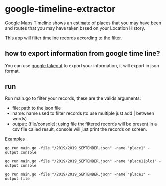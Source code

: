 # google-timeline-extractor
Google Maps Timeline shows an estimate of places that you may have been and routes that you may have taken based on your Location History.

This app will filter timeline records according to the filter.

## how to export information from google time line?
You can use [google takeout](https://takeout.google.com/) to export your information, it will export in json format.

## run
Run main.go to filter your records, these are the valids arguments:
- file: path to the json file
- name: name used to filter records (to use multiple just add | between words)
- output: (file/console): using file the filtered records will be present in a csv file called result, console will just print the records on screen.

Examples
```
go run main.go -file "/2019/2019_SEPTEMBER.json" -name "place1" -output console
```
```
go run main.go -file "/2019/2019_SEPTEMBER.json" -name "place1|plc1" -output console
```
```
go run main.go -file "/2019/2019_SEPTEMBER.json" -name "place1" -output file
```